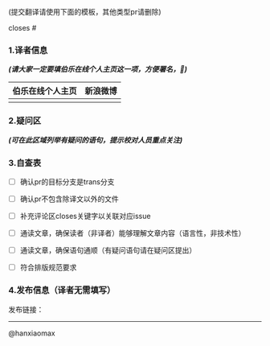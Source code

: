 (提交翻译请使用下面的模板，其他类型pr请删除)

closes #

### 1.译者信息

***(请大家一定要填伯乐在线个人主页这一项，方便署名，🙏)***

|伯乐在线个人主页|新浪微博|
|:-------:|:------:|
|         |        |



### 2.疑问区

***(可在此区域列举有疑问的语句，提示校对人员重点关注)***

### 3.自查表

- [ ] 确认pr的目标分支是trans分支
- [ ] 确认pr不包含除译文以外的文件
- [ ] 补充评论区closes关键字以关联对应issue
- [ ] 通读文章，确保读者（非译者）能够理解文章内容（语言性，非技术性）
- [ ] 通读文章，确保语句通顺（有疑问语句请在疑问区提出）
- [ ] 符合排版规范要求


### 4.发布信息（译者无需填写）

发布链接：

-----

@hanxiaomax 
